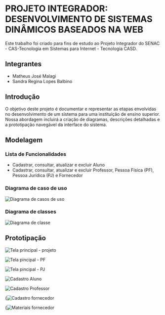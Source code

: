 # PROJETO INTEGRADOR: DESENVOLVIMENTO DE SISTEMAS DINÂMICOS BASEADOS NA WEB
Este trabalho foi criado para fins de estudo ao Projeto Integrador do SENAC - CAS-Tecnologia em Sistemas para Internet - Tecnologia CASD.


## Integrantes 
- Matheus José Malagi
- Sandra Regina Lopes Balbino


## Introdução
O objetivo deste projeto é documentar e representar as etapas envolvidas no desenvolvimento de um sistema para uma instituição de ensino superior. Nossa abordagem incluirá a criação de diagramas, descrições detalhadas e a prototipação navegável da interface do sistema.


## Modelagem 

### Lista de Funcionalidades
- Cadastrar, consultar, atualizar e excluir Aluno
- Cadastrar, consultar, atualizar e excluir Professor, Pessoa Física (PF), Pessoa Jurídica (PJ) e Fornecedor


### Diagrama de caso de uso
![Diagrama de casos de uso](https://github.com/MatheusMalagi/P.I.-DESENVOLVIMENTO-DE-SISTEMAS-DIN-MICOS-BASEADOS-NA-WEB-/assets/150686318/8dff80be-54cf-44e5-8b63-032921a2d1b0)


### Diagrama de classes
![Diagrama de classe](https://github.com/MatheusMalagi/P.I.-DESENVOLVIMENTO-DE-SISTEMAS-DIN-MICOS-BASEADOS-NA-WEB-/assets/150686318/cdf956c4-0927-4254-b53c-c667db8f5c24)


## Prototipação
![Tela principal - projeto](https://github.com/MatheusMalagi/P.I.-DESENVOLVIMENTO-DE-SISTEMAS-DIN-MICOS-BASEADOS-NA-WEB-/assets/150686318/c598eff7-2347-47bd-ab2f-06fd321ba090)

![Tela pincipal - PF](https://github.com/MatheusMalagi/P.I.-DESENVOLVIMENTO-DE-SISTEMAS-DIN-MICOS-BASEADOS-NA-WEB-/assets/150686318/ed10b76c-89c5-4a4d-91ba-bb66d25f8b5f)

![Tela pincipal - PJ](https://github.com/MatheusMalagi/P.I.-DESENVOLVIMENTO-DE-SISTEMAS-DIN-MICOS-BASEADOS-NA-WEB-/assets/150686318/db326f98-ec94-484f-a494-6cf61ff969b9)

![Cadastro Aluno](https://github.com/MatheusMalagi/P.I.-DESENVOLVIMENTO-DE-SISTEMAS-DIN-MICOS-BASEADOS-NA-WEB-/assets/150686318/018f532e-209b-4fab-8d4b-47d4e0b5e853)

![Cadastro Professor](https://github.com/MatheusMalagi/P.I.-DESENVOLVIMENTO-DE-SISTEMAS-DIN-MICOS-BASEADOS-NA-WEB-/assets/150686318/81386ce0-b2a3-43ab-ad78-09fdf4789b73)

(![Cadastro fornecedor](https://github.com/MatheusMalagi/P.I.-DESENVOLVIMENTO-DE-SISTEMAS-DIN-MICOS-BASEADOS-NA-WEB-/assets/150686318/75041e69-e646-4f70-a12f-9ff62a3cb2af)

(![Materiais fornecedor](https://github.com/MatheusMalagi/P.I.-DESENVOLVIMENTO-DE-SISTEMAS-DIN-MICOS-BASEADOS-NA-WEB-/assets/150686318/35ce0ea1-e0c1-445c-9c63-81b48f248f09)


